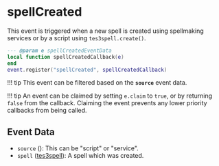 # spellCreated

This event is triggered when a new spell is created using spellmaking services or by a script using `tes3spell.create()`.

```lua
--- @param e spellCreatedEventData
local function spellCreatedCallback(e)
end
event.register("spellCreated", spellCreatedCallback)
```

!!! tip
	This event can be filtered based on the **`source`** event data.

!!! tip
	An event can be claimed by setting `e.claim` to `true`, or by returning `false` from the callback. Claiming the event prevents any lower priority callbacks from being called.

## Event Data

* `source` (): This can be "script" or "service".
* `spell` ([tes3spell](../../types/tes3spell)): A spell which was created.

